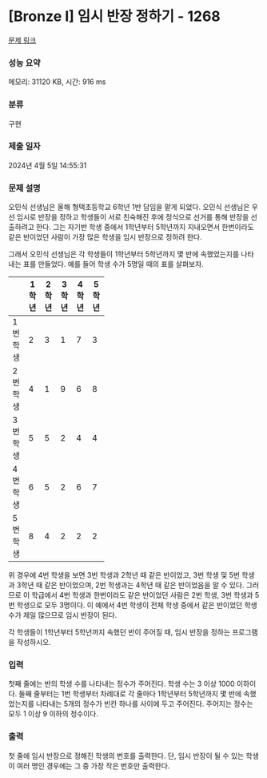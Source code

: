 # [Bronze I] 임시 반장 정하기 - 1268 

[문제 링크](https://www.acmicpc.net/problem/1268) 

### 성능 요약

메모리: 31120 KB, 시간: 916 ms

### 분류

구현

### 제출 일자

2024년 4월 5일 14:55:31

### 문제 설명

<p>오민식 선생님은 올해 형택초등학교 6학년 1반 담임을 맡게 되었다. 오민식 선생님은 우선 임시로 반장을 정하고 학생들이 서로 친숙해진 후에 정식으로 선거를 통해 반장을 선출하려고 한다. 그는 자기반 학생 중에서 1학년부터 5학년까지 지내오면서 한번이라도 같은 반이었던 사람이 가장 많은 학생을 임시 반장으로 정하려 한다.</p>

<p>그래서 오민식 선생님은 각 학생들이 1학년부터 5학년까지 몇 반에 속했었는지를 나타내는 표를 만들었다. 예를 들어 학생 수가 5명일 때의 표를 살펴보자.</p>

<table class="table table-bordered" style="width:38%">
	<thead>
		<tr>
			<th style="width:8%"> </th>
			<th style="width:6%">1학년</th>
			<th style="width:6%">2학년</th>
			<th style="width:6%">3학년</th>
			<th style="width:6%">4학년</th>
			<th style="width:6%">5학년</th>
		</tr>
	</thead>
	<tbody>
		<tr>
			<td>1번 학생</td>
			<td>2</td>
			<td>3</td>
			<td>1</td>
			<td>7</td>
			<td>3</td>
		</tr>
		<tr>
			<td>2번 학생</td>
			<td>4</td>
			<td>1</td>
			<td>9</td>
			<td>6</td>
			<td>8</td>
		</tr>
		<tr>
			<td>3번 학생</td>
			<td>5</td>
			<td>5</td>
			<td>2</td>
			<td>4</td>
			<td>4</td>
		</tr>
		<tr>
			<td>4번 학생</td>
			<td>6</td>
			<td>5</td>
			<td>2</td>
			<td>6</td>
			<td>7</td>
		</tr>
		<tr>
			<td>5번 학생</td>
			<td>8</td>
			<td>4</td>
			<td>2</td>
			<td>2</td>
			<td>2</td>
		</tr>
	</tbody>
</table>

<p>위 경우에 4번 학생을 보면 3번 학생과 2학년 때 같은 반이었고, 3번 학생 및 5번 학생과 3학년 때 같은 반이었으며, 2번 학생과는 4학년 때 같은 반이었음을 알 수 있다. 그러므로 이 학급에서 4번 학생과 한번이라도 같은 반이었던 사람은 2번 학생, 3번 학생과 5번 학생으로 모두 3명이다. 이 예에서 4번 학생이 전체 학생 중에서 같은 반이었던 학생 수가 제일 많으므로 임시 반장이 된다.</p>

<p>각 학생들이 1학년부터 5학년까지 속했던 반이 주어질 때, 임시 반장을 정하는 프로그램을 작성하시오.</p>

### 입력 

 <p>첫째 줄에는 반의 학생 수를 나타내는 정수가 주어진다. 학생 수는 3 이상 1000 이하이다. 둘째 줄부터는 1번 학생부터 차례대로 각 줄마다 1학년부터 5학년까지 몇 반에 속했었는지를 나타내는 5개의 정수가 빈칸 하나를 사이에 두고 주어진다. 주어지는 정수는 모두 1 이상 9 이하의 정수이다.</p>

### 출력 

 <p>첫 줄에 임시 반장으로 정해진 학생의 번호를 출력한다. 단, 임시 반장이 될 수 있는 학생이 여러 명인 경우에는 그 중 가장 작은 번호만 출력한다.</p>

